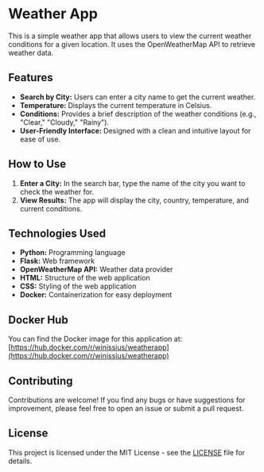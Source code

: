 # Weather App

This is a simple weather app that allows users to view the current weather conditions for a given location. It uses the OpenWeatherMap API to retrieve weather data.

## Features

* **Search by City:**  Users can enter a city name to get the current weather.
* **Temperature:**  Displays the current temperature in Celsius.
* **Conditions:**  Provides a brief description of the weather conditions (e.g., "Clear," "Cloudy," "Rainy").
* **User-Friendly Interface:** Designed with a clean and intuitive layout for ease of use.

## How to Use

1. **Enter a City:**  In the search bar, type the name of the city you want to check the weather for.
2. **View Results:**  The app will display the city, country, temperature, and current conditions.

## Technologies Used

* **Python:** Programming language
* **Flask:** Web framework
* **OpenWeatherMap API:** Weather data provider
* **HTML:**  Structure of the web application
* **CSS:** Styling of the web application
* **Docker:**  Containerization for easy deployment

## Docker Hub

You can find the Docker image for this application at: [https://hub.docker.com/r/winissius/weatherapp](https://hub.docker.com/r/winissius/weatherapp)

## Contributing

Contributions are welcome! If you find any bugs or have suggestions for improvement, please feel free to open an issue or submit a pull request.

## License

This project is licensed under the MIT License - see the [LICENSE](LICENSE) file for details.
